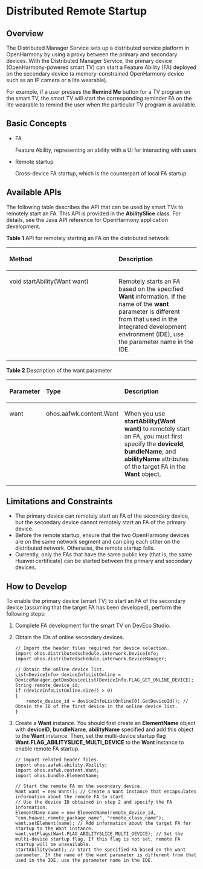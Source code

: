 # Distributed Remote Startup<a name="EN-US_TOPIC_0000001051071561"></a>

## Overview<a name="section186634310418"></a>

The Distributed Manager Service sets up a distributed service platform in OpenHarmony by using a proxy between the primary and secondary devices. With the Distributed Manager Service, the primary device \(OpenHarmony-powered smart TV\) can start a Feature Ability \(FA\) deployed on the secondary device \(a memory-constrained OpenHarmony device such as an IP camera or a lite wearable\).

For example, if a user presses the  **Remind Me**  button for a TV program on the smart TV, the smart TV will start the corresponding reminder FA on the lite wearable to remind the user when the particular TV program is available.

## Basic Concepts<a name="section982651246"></a>

-   FA

    Feature Ability, representing an ability with a UI for interacting with users


-   Remote startup

    Cross-device FA startup, which is the counterpart of local FA startup


## Available APIs<a name="section125479541744"></a>

The following table describes the API that can be used by smart TVs to remotely start an FA. This API is provided in the  **AbilitySlice**  class. For details, see the Java API reference for OpenHarmony application development.

**Table  1**  API for remotely starting an FA on the distributed network

<a name="table1731550155318"></a>
<table><thead align="left"><tr id="row4419501537"><th class="cellrowborder" valign="top" width="57.38999999999999%" id="mcps1.2.3.1.1"><p id="p54150165315"><a name="p54150165315"></a><a name="p54150165315"></a>Method</p>
</th>
<th class="cellrowborder" valign="top" width="42.61%" id="mcps1.2.3.1.2"><p id="p941150145313"><a name="p941150145313"></a><a name="p941150145313"></a>Description</p>
</th>
</tr>
</thead>
<tbody><tr id="row34145016535"><td class="cellrowborder" valign="top" width="57.38999999999999%" headers="mcps1.2.3.1.1 "><p id="p1682733119213"><a name="p1682733119213"></a><a name="p1682733119213"></a>void startAbility(Want want)</p>
</td>
<td class="cellrowborder" valign="top" width="42.61%" headers="mcps1.2.3.1.2 "><p id="p13562171015712"><a name="p13562171015712"></a><a name="p13562171015712"></a>Remotely starts an FA based on the specified <strong id="b8984536181113"><a name="b8984536181113"></a><a name="b8984536181113"></a>Want</strong> information. If the name of the <strong id="b599520304618"><a name="b599520304618"></a><a name="b599520304618"></a>want</strong> parameter is different from that used in the integrated development environment (IDE), use the parameter name in the IDE.</p>
</td>
</tr>
</tbody>
</table>

**Table  2**  Description of the want parameter

<a name="table02120432364"></a>
<table><thead align="left"><tr id="row172294315361"><th class="cellrowborder" valign="top" width="14.000000000000002%" id="mcps1.2.4.1.1"><p id="p722144318360"><a name="p722144318360"></a><a name="p722144318360"></a>Parameter</p>
</th>
<th class="cellrowborder" valign="top" width="17%" id="mcps1.2.4.1.2"><p id="p10227434363"><a name="p10227434363"></a><a name="p10227434363"></a>Type</p>
</th>
<th class="cellrowborder" valign="top" width="69%" id="mcps1.2.4.1.3"><p id="p22284383616"><a name="p22284383616"></a><a name="p22284383616"></a>Description</p>
</th>
</tr>
</thead>
<tbody><tr id="row3228436365"><td class="cellrowborder" valign="top" width="14.000000000000002%" headers="mcps1.2.4.1.1 "><p id="p1391227193713"><a name="p1391227193713"></a><a name="p1391227193713"></a>want</p>
</td>
<td class="cellrowborder" valign="top" width="17%" headers="mcps1.2.4.1.2 "><p id="p20993611193719"><a name="p20993611193719"></a><a name="p20993611193719"></a>ohos.aafwk.content.Want</p>
</td>
<td class="cellrowborder" valign="top" width="69%" headers="mcps1.2.4.1.3 "><p id="p10555172211377"><a name="p10555172211377"></a><a name="p10555172211377"></a>When you use <strong id="b1013275220199"><a name="b1013275220199"></a><a name="b1013275220199"></a>startAbility(Want want)</strong> to remotely start an FA, you must first specify the <strong id="b1125035416223"><a name="b1125035416223"></a><a name="b1125035416223"></a>deviceId</strong>, <strong id="b16473135811222"><a name="b16473135811222"></a><a name="b16473135811222"></a>bundleName</strong>, and <strong id="b157931324230"><a name="b157931324230"></a><a name="b157931324230"></a>abilityName</strong> attributes of the target FA in the <strong id="b34832152239"><a name="b34832152239"></a><a name="b34832152239"></a>Want</strong> object.</p>
</td>
</tr>
</tbody>
</table>

## Limitations and Constraints<a name="section1165911177314"></a>

-   The primary device can remotely start an FA of the secondary device, but the secondary device cannot remotely start an FA of the primary device.
-   Before the remote startup, ensure that the two OpenHarmony devices are on the same network segment and can ping each other on the distributed network. Otherwise, the remote startup fails.
-   Currently, only the FAs that have the same public key \(that is, the same Huawei certificate\) can be started between the primary and secondary devices.

## How to Develop<a name="section34171333656"></a>

To enable the primary device \(smart TV\) to start an FA of the secondary device \(assuming that the target FA has been developed\), perform the following steps:

1.  Complete FA development for the smart TV on DevEco Studio.
2.  Obtain the IDs of online secondary devices.

    ```
    // Import the header files required for device selection.
    import ohos.distributedschedule.interwork.DeviceInfo;
    import ohos.distributedschedule.interwork.DeviceManager;
    
    // Obtain the online device list.
    List<DeviceInfo> deviceInfoListOnline = DeviceManager.getDmsDeviceList(DeviceInfo.FLAG_GET_ONLINE_DEVICE);
    String remote_device_id;
    if (deviceInfoListOnline.size() > 0)
    {
        remote_device_id = deviceInfoListOnline[0].GetDeviceId(); // Obtain the ID of the first device in the online device list.
    }
    ```

3.  Create a  **Want**  instance. You should first create an  **ElementName**  object with  **deviceID**,  **bundleName**,  **abilityName**  specified and add this object to the  **Want**  instance. Then, set the multi-device startup flag  **Want.FLAG\_ABILITYSLICE\_MULTI\_DEVICE**  to the  **Want**  instance to enable remote FA startup.

    ```
    // Import related header files.
    import ohos.aafwk.ability.Ability;
    import ohos.aafwk.content.Want;
    import ohos.bundle.ElementName;
    
    // Start the remote FA on the secondary device.
    Want want = new Want(); // Create a Want instance that encapsulates information about the remote FA to start.
    // Use the device ID obtained in step 2 and specify the FA information.
    ElementName name = new ElementName(remote_device_id, "com.huawei.remote_package_name", "remote_class_name"); 
    want.setElement(name); // Add information about the target FA for startup to the Want instance.
    want.setFlags(Want.FLAG_ABILITYSLICE_MULTI_DEVICE); // Set the multi-device startup flag. If this flag is not set, remote FA startup will be unavailable.
    startAbility(want); // Start the specified FA based on the want parameter. If the name of the want parameter is different from that used in the IDE, use the parameter name in the IDE.
    ```


